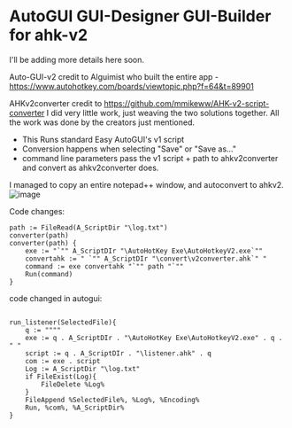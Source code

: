 # AutoGUI GUI-Designer GUI-Builder for ahk-v2

I'll be adding more details here soon. 

Auto-GUI-v2 credit to Alguimist who built the entire app - https://www.autohotkey.com/boards/viewtopic.php?f=64&t=89901 

AHKv2converter credit to https://github.com/mmikeww/AHK-v2-script-converter
I did very little work, just weaving the two solutions together. All the work was done by the creators just mentioned.

- This Runs standard Easy AutoGUI's v1 script
- Conversion happens when selecting "Save" or "Save as..."
- command line parameters pass the v1 script + path to ahkv2converter and convert as ahkv2converter does.

I managed to copy an entire notepad++ window, and autoconvert to ahkv2.
 ![image](https://user-images.githubusercontent.com/98753696/232280159-65310ed0-28eb-4f22-aa0d-461452f1a94a.png)




Code changes:

```autohotkey
path := FileRead(A_ScriptDir "\log.txt")
converter(path)
converter(path) {
    exe := "`"" A_ScriptDIr "\AutoHotKey Exe\AutoHotkeyV2.exe`""
    convertahk := " `"" A_ScriptDIr "\convert\v2converter.ahk`" "
    command := exe convertahk "`"" path "`""
    Run(command)
}

```

code changed in autogui:


```autohotkey
    
run_listener(SelectedFile){
    q := """"
    exe := q . A_ScriptDIr . "\AutoHotKey Exe\AutoHotkeyV2.exe" . q . " "
    script := q . A_ScriptDIr . "\listener.ahk" . q 
    com := exe . script
    Log := A_ScriptDir "\log.txt"
    if FileExist(Log){
        FileDelete %Log%
    }
    FileAppend %SelectedFile%, %Log%, %Encoding%
    Run, %com%, %A_ScriptDir%
}
```

